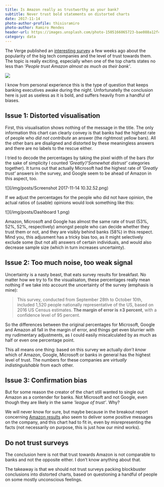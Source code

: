 ```yaml
---
title: Is Amazon really as trustworthy as your bank?
subtitle: Never trust bold statements on distorted charts
date: 2017-11-14
photo-author-profile: thisisramiro
photo-author: Ramiro Mendes
header-url: https://images.unsplash.com/photo-1505166065723-bae088a12fc4?ixlib=rb-0.3.5&q=80&fm=jpg&crop=entropy&cs=tinysrgb&w=1900&fit=crop&s=a8ab9df85c66a2a482f54d994fa73c7b
category: data
---
```


The Verge published an [interesting survey](https://www.theverge.com/2017/10/27/16550640/verge-tech-survey-amazon-facebook-google-twitter-popularity) a few weeks ago about the popularity of the big tech companies and the level of trust towards them. The topic is really exciting, especially when one of the top charts states no less than _’People trust Amazon almost as much as their bank’_.

![](https://cdn.vox-cdn.com/thumbor/5AwKVJmieBV5qP38fMSQ3_CwNAo=/1200x0/filters:no_upscale()/cdn.vox-cdn.com/uploads/chorus_asset/file/9547237/Amazon_01_01.jpg)

I know from personal experience this is the type of question that keeps banking executives awake during the night. Unfortunatelly the conclusion here is just as useless as it is bold, and suffers heavily from a handful of biases.

## Issue 1: Distorted visualisation

First, this visualisation shows nothing of the message in the title. The only information this chart can clearly convey is that banks had the highest rate of people who _did not contribute_ an answer (the rightmost yellow bars). All the other bars are disaligned and distorted by these meaningless answers and there are no labels to the rescue either.

I tried to decode the percentages by taking the pixel width of the bars (for the sake of simplicity I counted _’Greatly’/‘Somewhat distrust’_ categories together). It turns out that actually Microsoft had the highest rate of _’Greatly trust’_ answers in the survey, and Google seem to be ahead of Amazon in this aspect, too.

![](/img/posts/Screenshot 2017-11-14 10.32.52.png)

If we adjust the percentages for the people who did not have opinion, the actual ratios of (usable) opinions would look something like this:

![](/img/posts/Dashboard 1.png)

Amazon, Microsoft and Google has almost the same rate of trust (53%, 52%, 52%, respectively) amongst people who can decide whether they trust them or not, and they are visibly behind banks (58%) in this respect. Mind you, this adjusment has a tricky bias too, as it might selectively exclude some (but not all) answers of certain individuals, and would also decrease sample size (which in turn increases uncertainty).

## Issue 2: Too much noise, too weak signal

Uncertainty is a nasty beast, that eats survey results for breakfast. No matter how we try to fix the visualisaton, these percentages really mean nothing if we take into account the uncertainty of the survey (emphasis is mine):

> This survey, conducted from September 28th to October 10th, included 1,520 people nationally representative of the US, based on 2016 US Census estimates. __The margin of error is ±3 percent__, with a confidence level of 95 percent.

So the differences between the original percentages for Microsoft, Google and Amazon all fall in the margin of error, and things get even blurrier with my rudimentary adjustments, as I could easily miscalculated by as much as half or even one percentage point.

This all means one thing: based on this survey we actually _don’t know_ which of Amazon, Google, Microsoft or banks in general has the highest level of trust. The numbers for these companies are _virtually indistinguishable_ from each other.

## Issue 3: Confirmation bias

But for some reason the creator of the chart still wanted to single out Amazon as a contender for banks. Not Microsoft and not Google, even though they are likely in the same _’league of trust’_. Why?

We will never know for sure, but maybe because in the breakout report concerning [Amazon results](https://www.theverge.com/2017/10/27/16552614/amazon-popularity-user-survey-prime-echo-trust) also seem to deliver some positive messages on the company, and this chart had to fit in, even by misrepresenting the facts (not necessarily on purpose, this is just how our mind works).

## Do not trust surveys

The conclusion here is not that trust towards Amazon is not comparable to banks and not the opposite either. I don’t know anything about that. 

The takeaway is that we should not trust surveys packing blockbuster conclusions into distorted charts, based on questioning a handful of people on some mostly unconscious feelings.
